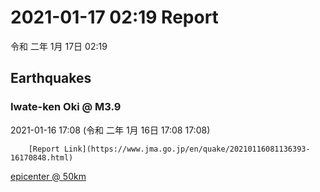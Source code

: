 # 2021-01-17 02:19 Report
令和 二年 1月 17日 02:19

## Earthquakes
### Iwate-ken Oki @ M3.9
2021-01-16 17:08 (令和 二年 1月 16日 17:08 17:08)
  
        [Report Link](https://www.jma.go.jp/en/quake/20210116081136393-16170848.html)  
[epicenter @ 50km](https://www.google.com/maps/place/39°36'00%22+142°06'00%22/@39.6,142.1,17z/data=!3m1!4b1!4m5!3m4!1s0x0:0x0!8m2!3d39.6!4d142.1)